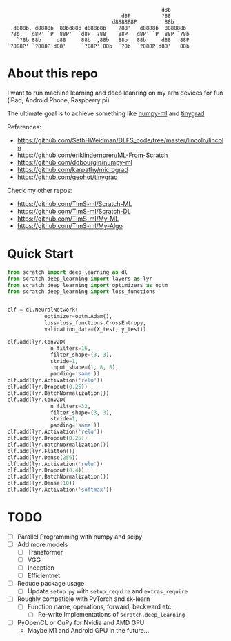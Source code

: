 ```
                                                  d8b        
                                     d8P          ?88        
                                  d888888P         88b       
 .d888b, d8888b  88bd88b d888b8b    ?88'   d8888b  888888b   
 ?8b,   d8P' `P  88P'  `d8P' ?88    88P   d8P' `P  88P `?8b  
   `?8b 88b     d88     88b  ,88b   88b   88b     d88   88P  
`?888P' `?888P'd88'     `?88P'`88b  `?8b  `?888P'd88'   88b  
```

# About this repo
I want to run machine learning and deep leanring on my arm devices for fun (iPad, Android Phone, Raspberry pi)

The ultimate goal is to achieve something like [numpy-ml](https://github.com/ddbourgin/numpy-ml) and [tinygrad](https://github.com/geohot/tinygrad)

References:
- https://github.com/SethHWeidman/DLFS_code/tree/master/lincoln/lincoln
- https://github.com/eriklindernoren/ML-From-Scratch
- https://github.com/ddbourgin/numpy-ml
- https://github.com/karpathy/micrograd
- https://github.com/geohot/tinygrad


Check my other repos: 
- https://github.com/TimS-ml/Scratch-ML
- https://github.com/TimS-ml/Scratch-DL
- https://github.com/TimS-ml/My-ML
- https://github.com/TimS-ml/My-Algo



# Quick Start
```python
from scratch import deep_learning as dl
from scratch.deep_learning import layers as lyr
from scratch.deep_learning import optimizers as optm
from scratch.deep_learning import loss_functions


clf = dl.NeuralNetwork(
            optimizer=optm.Adam(),
            loss=loss_functions.CrossEntropy,
            validation_data=(X_test, y_test))

clf.add(lyr.Conv2D(
              n_filters=16,
              filter_shape=(3, 3),
              stride=1,
              input_shape=(1, 8, 8),
              padding='same'))
clf.add(lyr.Activation('relu'))
clf.add(lyr.Dropout(0.25))
clf.add(lyr.BatchNormalization())
clf.add(lyr.Conv2D(
              n_filters=32, 
              filter_shape=(3, 3), 
              stride=1,
              padding='same'))
clf.add(lyr.Activation('relu'))
clf.add(lyr.Dropout(0.25))
clf.add(lyr.BatchNormalization())
clf.add(lyr.Flatten())
clf.add(lyr.Dense(256))
clf.add(lyr.Activation('relu'))
clf.add(lyr.Dropout(0.4))
clf.add(lyr.BatchNormalization())
clf.add(lyr.Dense(10))
clf.add(lyr.Activation('softmax'))
```



# TODO
- [ ] Parallel Programming with numpy and scipy
  <!-- - https://scipy-cookbook.readthedocs.io/items/ParallelProgramming.html -->
- [ ] Add more models
  - [ ] Transformer
  - [ ] VGG
  - [ ] Inception
  - [ ] Efficientnet
- [ ] Reduce package usage
  - [ ] Update `setup.py` with `setup_require` and `extras_require`
- [ ] Roughly compatible with PyTorch and sk-learn
  - [ ] Function name, operations, forward, backward etc.
    - [ ] Re-write implementations of `scratch.deep_learning`
- [ ] PyOpenCL or CuPy for Nvidia and AMD GPU
  - Maybe M1 and Android GPU in the future...
